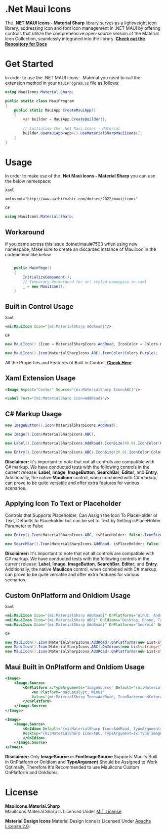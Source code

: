 # .Net Maui Icons

The **.NET MAUI Icons - Material Sharp** library serves as a lightweight icon library, addressing icon and font icon management in .NET MAUI by offering controls that utilize the comprehensive open-source version of the Material Icon Collection, seamlessly integrated into the library.
**[Check out the Repository for Docs](https://github.com/AathifMahir/MauiIcons)**

# Get Started
In order to use the .NET MAUI Icons - Material you need to call the extension method in your `MauiProgram.cs` file as follows:

```csharp
using MauiIcons.Material.Sharp;

public static class MauiProgram
{
	public static MauiApp CreateMauiApp()
	{
		var builder = MauiApp.CreateBuilder();
		
		// Initialise the .Net Maui Icons - Material
		builder.UseMauiApp<App>().UseMaterialSharpMauiIcons();
	}
}
```

# Usage


In order to make use of the **.Net Maui Icons - Material Sharp** you can use the below namespace:

`Xaml`

```xml
xmlns:mi="http://www.aathifmahir.com/dotnet/2022/maui/icons"
```

`C#`
```csharp
using MauiIcons.Material.Sharp;
```

## Workaround

if you came across this issue dotnet/maui#7503 when using new namespace, Make sure to create an discarded instance of MauiIcon in the codebehind like below

```csharp

    public MainPage()
    {
        InitializeComponent();
        // Temporary Workaround for url styled namespace in xaml
        _ = new MauiIcon();
    }

```

## Built in Control Usage

`Xaml`
```xml
<mi:MauiIcon Icon="{mi:MaterialSharp AddRoad}"/>
```
`C#`
```csharp
new MauiIcon() {Icon = MaterialSharpIcons.AddRoad, IconColor = Colors.Green};

new MauiIcon().Icon(MaterialSharpIcons.ABC).IconColor(Colors.Purple);
```

All the Properties and Features of Built in Control, **[Check Here](https://github.com/AathifMahir/MauiIcons)**


## Xaml Extension Usage
```xml
<Image Aspect="Center" Source="{mi:MaterialSharp Icon=ABC}"/>

<Label Text="{mi:MaterialSharp Icon=AddRoad}"/>
```

## C# Markup Usage

```csharp
new ImageButton().Icon(MaterialSharpIcons.AddRoad),

new Image().Icon(MaterialSharpIcons.ABC),

new Label().Icon(MaterialSharpIcons.AddRoad).IconSize(40.0).IconColor(Colors.Red),

new Entry().Icon(MaterialSharpIcons.ABC).IconSize(20.0).IconColor(Colors.Aqua),
```

**Disclaimer:** It's important to note that not all controls are compatible with C# markup. We have conducted tests with the following controls in the current release: **Label**, **Image**, **ImageButton**, **SearchBar**, **Editor**, and **Entry**. Additionally, the native **MauiIcon** control, when combined with C# markup, can prove to be quite versatile and offer extra features for various scenarios.

## Applying Icon To Text or Placeholder
Controls that Supports Placeholder, Can Assign the Icon To PlaceHolder or Text, 
Defaults to Placeholder but can be set to Text by Setting isPlaceHolder Parameter to False

```csharp
new Entry().Icon(MaterialSharpIcons.ABC, isPlaceHolder: false).IconSize(20.0).IconColor(Colors.Aqua);

new SearchBar().Icon(MaterialSharpIcons.AddRoad, isPlaceHolder: false);
```

**Disclaimer:** It's important to note that not all controls are compatible with C# markup. We have conducted tests with the following controls in the current release: **Label**, **Image**, **ImageButton**, **SearchBar**, **Editor**, and **Entry**. Additionally, the native **MauiIcon** control, when combined with C# markup, can prove to be quite versatile and offer extra features for various scenarios.

## Custom OnPlatform and OnIdiom Usage
`Xaml`

```xml
<mi:MauiIcon Icon="{mi:MaterialSharp AddRoad}" OnPlatforms="WinUI, Android, MacCatalyst"/>
<mi:MauiIcon Icon="{mi:MaterialSharp ABC}" OnIdioms="Desktop, Phone, Tablet"/>
<mi:MauiIcon Icon="{mi:MaterialSharp AddRoad}" OnPlatforms="Android" OnIdioms="Phone"/>
```

`C#`
```csharp
new MauiIcon().Icon(MaterialSharpIcons.AddRoad).OnPlatforms(new List<string>{"WinUI", "Android"});
new MauiIcon().Icon(MaterialSharpIcons.ABC).OnIdioms(new List<string>{"Desktop", "Phone"});
new MauiIcon().Icon(MaterialSharpIcons.AddRoad).OnPlatforms(new List<string>{"WinUI", "Android"}).OnIdioms(new List<string>{"Desktop", "Phone"});
```

## Maui Built in OnPlatform and OnIdiom Usage

```xml
<Image>
    <Image.Source>
        <OnPlatform x:TypeArguments="ImageSource" Default="{mi:MaterialSharp Icon=ABC, TypeArgument={x:Type ImageSource}}">
            <On Platform="MacCatalyst, WinUI" 
			Value="{mi:MaterialSharp Icon=AddRoad, IconBackgroundColor=Cyan, TypeArgument={x:Type ImageSource}}"/>
        </OnPlatform>
    </Image.Source>
</Image>

<Image>
    <Image.Source>
        <OnIdiom Default="{mi:MaterialSharp Icon=AddRoad, TypeArgument={x:Type ImageSource}}" 
		Desktop="{mi:MaterialSharp Icon=ABC, TypeArgument={x:Type ImageSource}}">
        </OnIdiom>
    </Image.Source>
</Image>

```
**Disclaimer:**  Only **ImageSource** or **FontImageSource** Supports Maui's Built in OnPlatform or OnIdiom and **TypeArgument** Should be Assigned to Work Optimally, Therefore It's Recommended to use MauiIcons Custom OnPlatform and OnIdioms


# License

**MauiIcons.Material.Sharp**  
MauiIcons.Material.Sharp is Licensed Under [MIT License](https://github.com/AathifMahir/MauiIcons/blob/master/LICENSE).

**Material Design Icons**
Material Design Icons is Licensed Under [Apache License 2.0](https://github.com/google/material-design-icons/blob/master/LICENSE).


